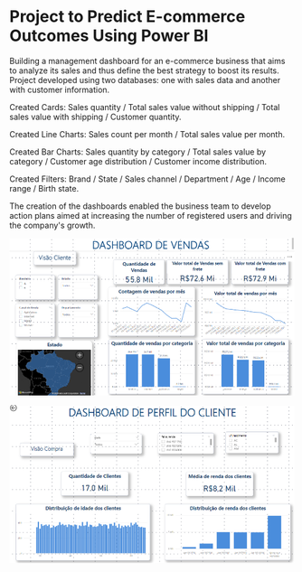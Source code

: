 # Project to Predict E-commerce Outcomes Using Power BI

Building a management dashboard for an e-commerce business that aims to analyze its sales and thus define the best strategy to boost its results. Project developed using two databases: one with sales data and another with customer information.

Created Cards:
Sales quantity / Total sales value without shipping / Total sales value with shipping  / Customer quantity.

Created Line Charts:
Sales count per month / Total sales value per month.

Created Bar Charts:
Sales quantity by category / Total sales value by category / Customer age distribution / Customer income distribution.

Created Filters:
Brand / State / Sales channel / Department / Age / Income range / Birth state.

The creation of the dashboards enabled the business team to develop action plans aimed at increasing the number of registered users and driving the company's growth.

![Dashboard de Vendas](https://github.com/martinez-ie/powerbi-dashboards/blob/main/1.png)

![Dashboard de Vendas](https://github.com/martinez-ie/powerbi-dashboards/blob/main/2.png)




